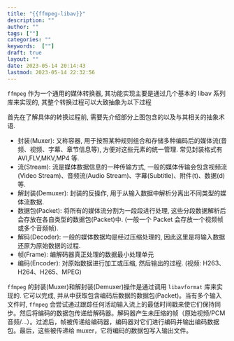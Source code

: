 ```yaml
---
title: "{{ffmpeg-libav}}"
description: ""
author: ""
tags: [""]
categories: ""
keywords:  [""]
draft: true
layout: ""
date: 2023-05-14 20:14:43
lastmod: 2023-05-14 22:32:56
---
```




`ffmpeg` 作为一个通用的媒体转换器, 其功能实现主要是通过几个基本的 libav 系列库来实现的, 其整个转换过程可以大致抽象为以下过程


首先在了解具体的转换过程前, 需要先介绍部分上图包含的以及与其相关的抽象术语.

- 封装(Muxer): 又称容器, 用于按照某种规则组合和存储多种编码后的媒体流(音频、视频、字幕、章节信息等), 方便对这些元素的统一管理. 常见封装格式有 AVI,FLV,MKV,MP4 等.
- 流(Stream): 流是媒体数据信息的一种传输方式, 一般的媒体传输会包含视频流(Video Stream)、音频流(Audio Stream)、字幕(Subtitle)、附件(t)、数据(d)等.
- 解封装(Demuxer): 封装的反操作, 用于从输入数据中解析分离出不同类型的媒体流数据.
- 数据包(Packet): 将所有的媒体流分割为一段段进行处理, 这些分段数据解析后会存放在各自类型的数据包(Packet)中. (一般一个 Packet 会存放一个视频帧或多个音频帧).
- 解码(Decoder): 一般的媒体数据均是经过压缩处理的, 因此这里是将输入数据还原为原始数据的过程.
- 帧(Frame): 编解码器真正处理的数据最小处理单元
- 编码(Encoder): 对原始数据进行加工或压缩, 然后输出的过程. (视频: H263、H264、H265、MPEG)


`ffmpeg` 的封装(Muxer)和解封装(Demuxer)操作是通过调用 `libavformat` 库来实现的. 它可以完成, 并从中获取包含编码后数据的数据包(Packet)。当有多个输入文件时, `ffmpeg` 会尝试通过跟踪任何活动输入流上的最低时间戳来使它们保持同步。然后将编码的数据包传递给解码器。解码器产生未压缩的帧（原始视频/PCM 音频/...）。过滤后，帧被传递给编码器，编码器对它们进行编码并输出编码数据包。最后，这些被传递给 muxer，它将编码的数据包写入输出文件。
